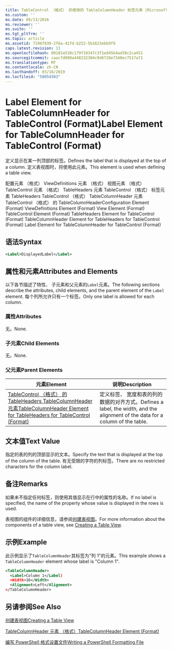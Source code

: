 ```yaml
---
title: TableControl （格式） 的使用的 TableColumnHeader 标签元素 |Microsoft Docs
ms.custom: ''
ms.date: 09/13/2016
ms.reviewer: ''
ms.suite: ''
ms.tgt_pltfrm: ''
ms.topic: article
ms.assetid: 7196f039-2f6a-41fd-b252-5b1623ebb9f9
caps.latest.revision: 11
ms.openlocfilehash: 09183a538c179f19347c3f1ed45b4ad38c2ca451
ms.sourcegitcommit: caac7d098a448232304c9d6728e7340ec7517a71
ms.translationtype: MT
ms.contentlocale: zh-CN
ms.lasthandoff: 03/16/2019
ms.locfileid: "58054503"
---
```

# <a name="label-element-for-tablecolumnheader-for-tablecontrol-format"></a><span data-ttu-id="a938f-102">Label Element for TableColumnHeader for TableControl (Format)</span><span class="sxs-lookup"><span data-stu-id="a938f-102">Label Element for TableColumnHeader for TableControl (Format)</span></span>

<span data-ttu-id="a938f-103">定义显示在某一列顶部的标签。</span><span class="sxs-lookup"><span data-stu-id="a938f-103">Defines the label that is displayed at the top of a column.</span></span> <span data-ttu-id="a938f-104">定义表视图时，将使用此元素。</span><span class="sxs-lookup"><span data-stu-id="a938f-104">This element is used when defining a table view.</span></span>

<span data-ttu-id="a938f-105">配置元素 （格式） ViewDefinitions 元素 （格式） 视图元素 （格式） TableControl 元素 （格式） TableHeaders 元素 TableControl （格式） 标签元素 TableHeaders TableControl （格式） TableColumnHeader 元素TableControl （格式） 的 TableColumnHeader</span><span class="sxs-lookup"><span data-stu-id="a938f-105">Configuration Element (Format) ViewDefinitions Element (Format) View Element (Format) TableControl Element (Format) TableHeaders Element for TableControl (Format) TableColumnHeader Element for TableHeaders for TableControl (Format) Label Element  for TableColumnHeader for TableControl (Format)</span></span>

## <a name="syntax"></a><span data-ttu-id="a938f-106">语法</span><span class="sxs-lookup"><span data-stu-id="a938f-106">Syntax</span></span>

```xml
<Label>DisplayedLabel</Label>

```

## <a name="attributes-and-elements"></a><span data-ttu-id="a938f-107">属性和元素</span><span class="sxs-lookup"><span data-stu-id="a938f-107">Attributes and Elements</span></span>

<span data-ttu-id="a938f-108">以下各节描述了特性、 子元素和父元素的`Label`元素。</span><span class="sxs-lookup"><span data-stu-id="a938f-108">The following sections describe the attributes, child elements, and the parent element of the `Label` element.</span></span> <span data-ttu-id="a938f-109">每个列所允许只有一个标签。</span><span class="sxs-lookup"><span data-stu-id="a938f-109">Only one label is allowed for each column.</span></span>

### <a name="attributes"></a><span data-ttu-id="a938f-110">属性</span><span class="sxs-lookup"><span data-stu-id="a938f-110">Attributes</span></span>

<span data-ttu-id="a938f-111">无。</span><span class="sxs-lookup"><span data-stu-id="a938f-111">None.</span></span>

### <a name="child-elements"></a><span data-ttu-id="a938f-112">子元素</span><span class="sxs-lookup"><span data-stu-id="a938f-112">Child Elements</span></span>

<span data-ttu-id="a938f-113">无。</span><span class="sxs-lookup"><span data-stu-id="a938f-113">None.</span></span>

### <a name="parent-elements"></a><span data-ttu-id="a938f-114">父元素</span><span class="sxs-lookup"><span data-stu-id="a938f-114">Parent Elements</span></span>

|<span data-ttu-id="a938f-115">元素</span><span class="sxs-lookup"><span data-stu-id="a938f-115">Element</span></span>|<span data-ttu-id="a938f-116">说明</span><span class="sxs-lookup"><span data-stu-id="a938f-116">Description</span></span>|
|-------------|-----------------|
|[<span data-ttu-id="a938f-117">TableControl （格式） 的 TableHeaders TableColumnHeader 元素</span><span class="sxs-lookup"><span data-stu-id="a938f-117">TableColumnHeader Element for TableHeaders for TableControl  (Format)</span></span>](./tablecolumnheader-element-format.md)|<span data-ttu-id="a938f-118">定义标签、 宽度和表的列的数据的对齐方式。</span><span class="sxs-lookup"><span data-stu-id="a938f-118">Defines a label, the width, and the alignment of the data for a column of the table.</span></span>|

## <a name="text-value"></a><span data-ttu-id="a938f-119">文本值</span><span class="sxs-lookup"><span data-stu-id="a938f-119">Text Value</span></span>

<span data-ttu-id="a938f-120">指定的表的列的顶部显示的文本。</span><span class="sxs-lookup"><span data-stu-id="a938f-120">Specify the text that is displayed at the top of the column of the table.</span></span> <span data-ttu-id="a938f-121">有无受限的字符的列标签。</span><span class="sxs-lookup"><span data-stu-id="a938f-121">There are no restricted characters for the column label.</span></span>

## <a name="remarks"></a><span data-ttu-id="a938f-122">备注</span><span class="sxs-lookup"><span data-stu-id="a938f-122">Remarks</span></span>

<span data-ttu-id="a938f-123">如果未不指定任何标签，则使用其值显示在行中的属性的名称。</span><span class="sxs-lookup"><span data-stu-id="a938f-123">If no label is specified, the name of the property whose value is displayed in the rows is used.</span></span>

<span data-ttu-id="a938f-124">表视图的组件的详细信息，请参阅[创建表视图](./creating-a-table-view.md)。</span><span class="sxs-lookup"><span data-stu-id="a938f-124">For more information about the components of a table view, see [Creating a Table View](./creating-a-table-view.md).</span></span>

## <a name="example"></a><span data-ttu-id="a938f-125">示例</span><span class="sxs-lookup"><span data-stu-id="a938f-125">Example</span></span>

<span data-ttu-id="a938f-126">此示例显示了`TableColumnHeader`其标签为"列 1"的元素。</span><span class="sxs-lookup"><span data-stu-id="a938f-126">This example shows a `TableColumnHeader` element whose label is "Column 1".</span></span>

```xml
<TableColumnHeader>
  <Label>Column 1</Label)
  <Width>16</Width>
  <Alignment>Left</Alignment>
</TableColumnHeader>
```

## <a name="see-also"></a><span data-ttu-id="a938f-127">另请参阅</span><span class="sxs-lookup"><span data-stu-id="a938f-127">See Also</span></span>

[<span data-ttu-id="a938f-128">创建表视图</span><span class="sxs-lookup"><span data-stu-id="a938f-128">Creating a Table View</span></span>](./creating-a-table-view.md)

[<span data-ttu-id="a938f-129">TableColumnHeader 元素 （格式）</span><span class="sxs-lookup"><span data-stu-id="a938f-129">TableColumnHeader Element (Format)</span></span>](./tablecolumnheader-element-format.md)

[<span data-ttu-id="a938f-130">编写 PowerShell 格式设置文件</span><span class="sxs-lookup"><span data-stu-id="a938f-130">Writing a PowerShell Formatting File</span></span>](./writing-a-powershell-formatting-file.md)
